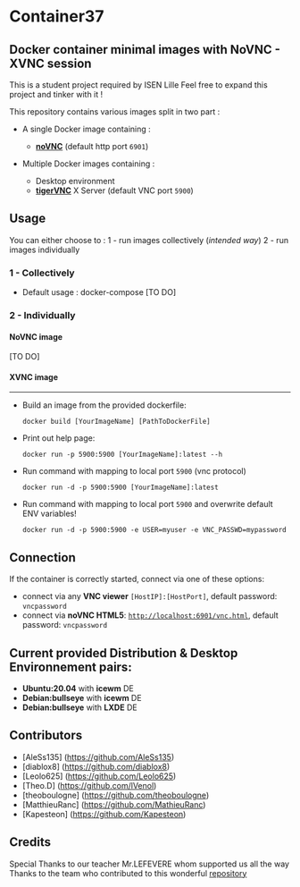 
# Container37
## Docker container minimal images with NoVNC - XVNC session

This is a student project required by ISEN Lille
Feel free to expand this project and tinker with it !

This repository contains various images split in two part :
- A single Docker image containing : 
    * [**noVNC**](https://github.com/novnc/noVNC) (default http port `6901`)

- Multiple Docker images containing :
    * Desktop environment
    * [**tigerVNC**](https://github.com/TigerVNC/tigervnc) X Server  (default VNC port `5900`)


## Usage

You can either choose to :
1 - run images collectively (*intended way*)
2 - run images individually

### 1 - Collectively
- Default usage :
    docker-compose
 [TO DO] 


### 2 - Individually

#### NoVNC image

 [TO DO] 

#### XVNC image
****
- Build an image from the provided dockerfile:

      docker build [YourImageName] [PathToDockerFile]

- Print out help page:

      docker run -p 5900:5900 [YourImageName]:latest --h

- Run command with mapping to local port `5900` (vnc protocol)

      docker run -d -p 5900:5900 [YourImageName]:latest

- Run command with mapping to local port `5900` and overwrite default ENV variables!

      docker run -d -p 5900:5900 -e USER=myuser -e VNC_PASSWD=mypassword 
  

## Connection
If the container is correctly started, connect via one of these options:

* connect via any **VNC viewer** `[HostIP]:[HostPort]`, default password: `vncpassword`
* connect via **noVNC HTML5**: [`http://localhost:6901/vnc.html`](http://localhost:6901/vnc.html), default password: `vncpassword` 


## Current provided Distribution & Desktop Environnement pairs:
*  **Ubuntu:20.04**    with     **icewm** DE 
*  **Debian:bullseye** with     **icewm** DE 
*  **Debian:bullseye** with     **LXDE**  DE 

## Contributors

* [AleSs135] (https://github.com/AleSs135)
* [diablox8] (https://github.com/diablox8)
* [Leolo625] (https://github.com/Leolo625)
* [Theo.D] (https://github.com/lVenol)
* [theoboulogne] (https://github.com/theoboulogne)
* [MatthieuRanc] (https://github.com/MathieuRanc)
* [Kapesteon] (https://github.com/Kapesteon)

## Credits

Special Thanks to our teacher Mr.LEFEVERE whom supported us all the way
Thanks to the team who contributed to this wonderful [repository](https://github.com/ConSol/docker-headless-vnc-container)